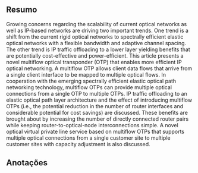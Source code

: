 ## Resumo

Growing concerns regarding the scalability of current optical networks as well as IP-based networks are driving two important trends. One trend is a shift from the current rigid optical networks to spectrally efficient elastic optical networks with a flexible bandwidth and adaptive channel spacing. The other trend is IP traffic offloading to a lower layer yielding benefits that are potentially cost-effective and power-efficient. This article presents a novel multiflow optical transponder (OTP) that enables more efficient IP optical networking. A multiflow OTP allows client data flows that arrive from a single client interface to be mapped to multiple optical flows. In cooperation with the emerging spectrally efficient elastic optical path networking technology, multiflow OTPs can provide multiple optical connections from a single OTP to multiple OTPs. IP traffic offloading to an elastic optical path layer architecture and the effect of introducing multiflow OTPs (i.e., the potential reduction in the number of router interfaces and considerable potential for cost savings) are discussed. These benefits are brought about by increasing the number of directly connected router pairs while keeping router-to-optical-node interconnections simple. A novel optical virtual private line service based on multiflow OTPs that supports multiple optical connections from a single customer site to multiple customer sites with capacity adjustment is also discussed.


## Anotações

